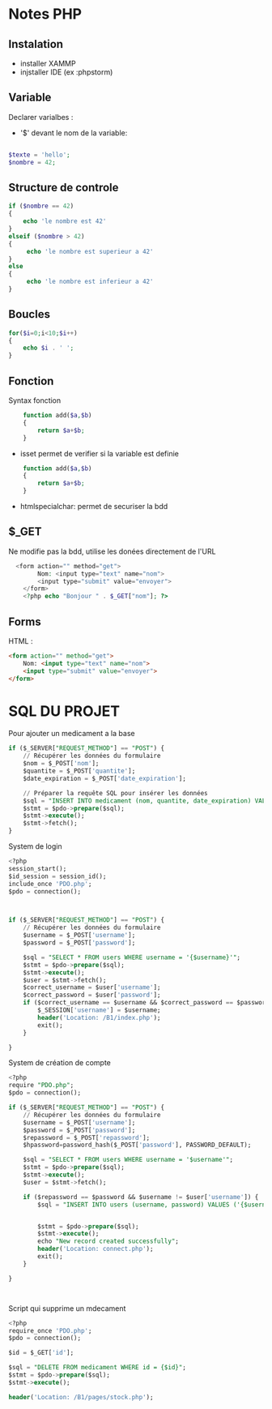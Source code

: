 # Notes PHP

## Instalation
- installer XAMMP
- injstaller IDE (ex :phpstorm)

## Variable
Declarer varialbes :
- '$' devant le nom de la variable:
```php

$texte = 'hello';
$nombre = 42;

```

## Structure de  controle

`````php
if ($nombre == 42)
{
    echo 'le nombre est 42'
}
elseif ($nombre > 42)
{
     echo 'le nombre est superieur a 42'
}
else 
{
     echo 'le nombre est inferieur a 42'
}
``````

## Boucles
````php
for($i=0;i<10;$i++)
{
    echo $i . ' ';
}
````
## Fonction
Syntax fonction
````php
    function add($a,$b)
    {
        return $a+$b;
    }
````
- isset permet de verifier si la variable est definie

````php
    function add($a,$b)
    {
        return $a+$b;
    }
````
- htmlspecialchar: permet de securiser la bdd 
## $_GET
Ne modifie pas la bdd, utilise les donées directement de l'URL 
````php
  <form action="" method="get">
        Nom: <input type="text" name="nom">
        <input type="submit" value="envoyer">
    </form>
    <?php echo "Bonjour " . $_GET["nom"]; ?>
````

## Forms
HTML : 
````html
<form action="" method="get">
    Nom: <input type="text" name="nom">
    <input type="submit" value="envoyer">
</form>
````

# SQL DU PROJET

Pour ajouter un medicament a la base
`````sql
if ($_SERVER["REQUEST_METHOD"] == "POST") {
    // Récupérer les données du formulaire
    $nom = $_POST['nom'];
    $quantite = $_POST['quantite'];
    $date_expiration = $_POST['date_expiration'];

    // Préparer la requête SQL pour insérer les données
    $sql = "INSERT INTO medicament (nom, quantite, date_expiration) VALUES ({$nom},{$quantite},{$date_expiration})";
    $stmt = $pdo->prepare($sql);
    $stmt->execute();
    $stmt->fetch();
}

``````
System de login
`````sql
<?php
session_start();
$id_session = session_id();
include_once 'PDO.php';
$pdo = connection();



if ($_SERVER["REQUEST_METHOD"] == "POST") {
    // Récupérer les données du formulaire
    $username = $_POST['username'];
    $password = $_POST['password'];

    $sql = "SELECT * FROM users WHERE username = '{$username}'";
    $stmt = $pdo->prepare($sql);
    $stmt->execute();
    $user = $stmt->fetch();
    $correct_username = $user['username'];
    $correct_password = $user['password'];
    if ($correct_username == $username && $correct_password == $password) {
        $_SESSION['username'] = $username;
        header('Location: /B1/index.php');
        exit();
    }

}
``````

System de création de compte
`````sql
<?php
require "PDO.php";
$pdo = connection();

if ($_SERVER["REQUEST_METHOD"] == "POST") {
    // Récupérer les données du formulaire
    $username = $_POST['username'];
    $password = $_POST['password'];
    $repassword = $_POST['repassword'];
    $hpassword=password_hash($_POST['password'], PASSWORD_DEFAULT);

    $sql = "SELECT * FROM users WHERE username = '$username'";
    $stmt = $pdo->prepare($sql);
    $stmt->execute();
    $user = $stmt->fetch();

    if ($repassword == $password && $username != $user['username']) {
        $sql = "INSERT INTO users (username, password) VALUES ('{$username}','{$hpassword}')";


        $stmt = $pdo->prepare($sql);
        $stmt->execute();
        echo "New record created successfully";
        header('Location: connect.php');
        exit();
    }

}




``````

Script qui supprime un mdecament

````sql
<?php
require_once 'PDO.php';
$pdo = connection();

$id = $_GET['id'];

$sql = "DELETE FROM medicament WHERE id = {$id}";
$stmt = $pdo->prepare($sql);
$stmt->execute();

header('Location: /B1/pages/stock.php');

````
